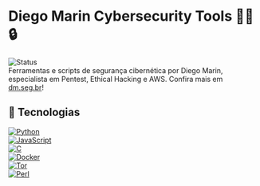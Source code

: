# Diego Marin Cybersecurity Tools 👨‍💻🔒

![Status](https://img.shields.io/badge/status-em%20desenvolvimento-yellow)  
Ferramentas e scripts de segurança cibernética por Diego Marin, especialista em Pentest, Ethical Hacking e AWS. Confira mais em [dm.seg.br](https://dm.seg.br)!

## 🚀 Tecnologias
[![Python](https://img.shields.io/badge/Python-3670A0?style=for-the-badge&logo=python&logoColor=ffdd54)](https://www.python.org/)  
[![JavaScript](https://img.shields.io/badge/JavaScript-F7DF1E?style=for-the-badge&logo=javascript&logoColor=black)](https://www.javascript.com/)  
[![C](https://img.shields.io/badge/C-00599C?style=for-the-badge&logo=c&logoColor=white)](https://www.iso.org/standard/74528.html)  
[![Docker](https://img.shields.io/badge/Docker-2496ED?style=for-the-badge&logo=docker&logoColor=white)](https://www.docker.com/)  
[![Tor](https://img.shields.io/badge/Tor-7D4698?style=for-the-badge&logo=tor-project&logoColor=white)](https://www.torproject.org/)  
[![Perl](https://img.shields.io/badge/Perl-39457A?style=for-the-badge&logo=perl&logoColor=white)](https://www.perl.org/)
